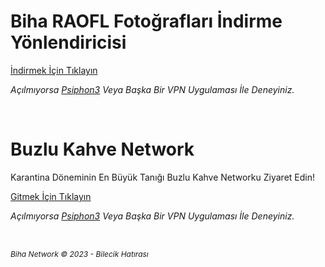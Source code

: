 # Biha RAOFL Fotoğrafları İndirme Yönlendiricisi
<p><a href="https://www.mediafire.com/folder/xv0iyvzv38juz/Her_Şey">İndirmek İ&ccedil;in Tıklayın</a></p>
<p><em>A&ccedil;ılmıyorsa </em><a href="https://raw.githubusercontent.com/BihaRaofl/biharaofl.github.io/main/psiphon3.exe"><em>Psiphon3</em></a><em> Veya Başka Bir VPN Uygulaması İle Deneyiniz.</em></p>
<p><br></p>

# Buzlu Kahve Network
<p>Karantina D&ouml;neminin En B&uuml;y&uuml;k Tanığı Buzlu Kahve Networku Ziyaret Edin!</p>
<p><a href="https://ardskrl.github.io/buzlukahve/">Gitmek İ&ccedil;in Tıklayın</a></p>
<p><em>A&ccedil;ılmıyorsa </em><a href="https://raw.githubusercontent.com/BihaRaofl/biharaofl.github.io/main/psiphon3.exe"><em>Psiphon3</em></a><em> Veya Başka Bir VPN Uygulaması İle Deneyiniz.</em></p>
<p><br></p>
<p><em><span style="font-size: 12px;">Biha Network &copy; 2023 - Bilecik Hatırası</span></em></p>
